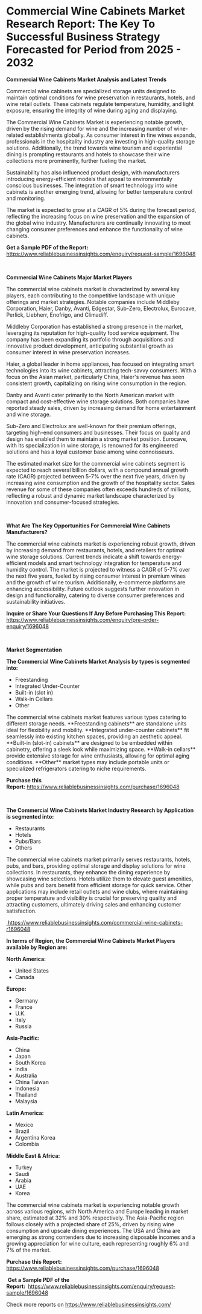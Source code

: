 <p><h1>Commercial Wine Cabinets Market Research Report: The Key To Successful Business Strategy Forecasted for Period from 2025 - 2032</h1></p><p><strong>Commercial Wine Cabinets Market Analysis and Latest Trends</strong></p>
<p><p>Commercial wine cabinets are specialized storage units designed to maintain optimal conditions for wine preservation in restaurants, hotels, and wine retail outlets. These cabinets regulate temperature, humidity, and light exposure, ensuring the integrity of wine during aging and displaying. </p><p>The Commercial Wine Cabinets Market is experiencing notable growth, driven by the rising demand for wine and the increasing number of wine-related establishments globally. As consumer interest in fine wines expands, professionals in the hospitality industry are investing in high-quality storage solutions. Additionally, the trend towards wine tourism and experiential dining is prompting restaurants and hotels to showcase their wine collections more prominently, further fueling the market. </p><p>Sustainability has also influenced product design, with manufacturers introducing energy-efficient models that appeal to environmentally conscious businesses. The integration of smart technology into wine cabinets is another emerging trend, allowing for better temperature control and monitoring. </p><p>The market is expected to grow at a CAGR of 5% during the forecast period, reflecting the increasing focus on wine preservation and the expansion of the global wine industry. Manufacturers are continually innovating to meet changing consumer preferences and enhance the functionality of wine cabinets.</p></p>
<p><strong>Get a Sample PDF of the Report:&nbsp;</strong> <a href="https://www.reliablebusinessinsights.com/enquiry/request-sample/1696048?utm_campaign=2032&utm_medium=2&utm_source=Github&utm_content=ia&utm_term=09022025&utm_id=commercial-wine-cabinets">https://www.reliablebusinessinsights.com/enquiry/request-sample/1696048</a></p>
<p>&nbsp;</p>
<p><strong>Commercial Wine Cabinets Major Market Players</strong></p>
<p><p>The commercial wine cabinets market is characterized by several key players, each contributing to the competitive landscape with unique offerings and market strategies. Notable companies include Middleby Corporation, Haier, Danby, Avanti, Edgestar, Sub-Zero, Electrolux, Eurocave, Perlick, Liebherr, Enofrigo, and Climadiff.</p><p>Middleby Corporation has established a strong presence in the market, leveraging its reputation for high-quality food service equipment. The company has been expanding its portfolio through acquisitions and innovative product development, anticipating substantial growth as consumer interest in wine preservation increases.</p><p>Haier, a global leader in home appliances, has focused on integrating smart technologies into its wine cabinets, attracting tech-savvy consumers. With a focus on the Asian market, particularly China, Haier's revenue has seen consistent growth, capitalizing on rising wine consumption in the region.</p><p>Danby and Avanti cater primarily to the North American market with compact and cost-effective wine storage solutions. Both companies have reported steady sales, driven by increasing demand for home entertainment and wine storage.</p><p>Sub-Zero and Electrolux are well-known for their premium offerings, targeting high-end consumers and businesses. Their focus on quality and design has enabled them to maintain a strong market position. Eurocave, with its specialization in wine storage, is renowned for its engineered solutions and has a loyal customer base among wine connoisseurs.</p><p>The estimated market size for the commercial wine cabinets segment is expected to reach several billion dollars, with a compound annual growth rate (CAGR) projected between 5-7% over the next five years, driven by increasing wine consumption and the growth of the hospitality sector. Sales revenue for some of these companies often exceeds hundreds of millions, reflecting a robust and dynamic market landscape characterized by innovation and consumer-focused strategies.</p></p>
<p>&nbsp;</p>
<p><strong>What Are The Key Opportunities For Commercial Wine Cabinets Manufacturers?</strong></p>
<p><p>The commercial wine cabinets market is experiencing robust growth, driven by increasing demand from restaurants, hotels, and retailers for optimal wine storage solutions. Current trends indicate a shift towards energy-efficient models and smart technology integration for temperature and humidity control. The market is projected to witness a CAGR of 5-7% over the next five years, fueled by rising consumer interest in premium wines and the growth of wine tourism. Additionally, e-commerce platforms are enhancing accessibility. Future outlook suggests further innovation in design and functionality, catering to diverse consumer preferences and sustainability initiatives.</p></p>
<p><strong>Inquire or Share Your Questions If Any Before Purchasing This Report:</strong> <a href="https://www.reliablebusinessinsights.com/enquiry/pre-order-enquiry/1696048?utm_campaign=2032&utm_medium=2&utm_source=Github&utm_content=ia&utm_term=09022025&utm_id=commercial-wine-cabinets">https://www.reliablebusinessinsights.com/enquiry/pre-order-enquiry/1696048</a></p>
<p>&nbsp;</p>
<p><strong>Market Segmentation</strong></p>
<p><strong>The Commercial Wine Cabinets Market Analysis by types is segmented into:</strong></p>
<p><ul><li>Freestanding</li><li>Integrated Under-Counter</li><li>Built-in (slot in)</li><li>Walk-in Cellars</li><li>Other</li></ul></p>
<p><p>The commercial wine cabinets market features various types catering to different storage needs. **Freestanding cabinets** are standalone units ideal for flexibility and mobility. **Integrated under-counter cabinets** fit seamlessly into existing kitchen spaces, providing an aesthetic appeal. **Built-in (slot-in) cabinets** are designed to be embedded within cabinetry, offering a sleek look while maximizing space. **Walk-in cellars** provide extensive storage for wine enthusiasts, allowing for optimal aging conditions. **Other** market types may include portable units or specialized refrigerators catering to niche requirements.</p></p>
<p><strong>Purchase this Report:&nbsp;</strong><a href="https://www.reliablebusinessinsights.com/purchase/1696048?utm_campaign=2032&utm_medium=2&utm_source=Github&utm_content=ia&utm_term=09022025&utm_id=commercial-wine-cabinets">https://www.reliablebusinessinsights.com/purchase/1696048</a></p>
<p>&nbsp;</p>
<p><strong>The Commercial Wine Cabinets Market Industry Research by Application is segmented into:</strong></p>
<p><ul><li>Restaurants</li><li>Hotels</li><li>Pubs/Bars</li><li>Others</li></ul></p>
<p><p>The commercial wine cabinets market primarily serves restaurants, hotels, pubs, and bars, providing optimal storage and display solutions for wine collections. In restaurants, they enhance the dining experience by showcasing wine selections. Hotels utilize them to elevate guest amenities, while pubs and bars benefit from efficient storage for quick service. Other applications may include retail outlets and wine clubs, where maintaining proper temperature and visibility is crucial for preserving quality and attracting customers, ultimately driving sales and enhancing customer satisfaction.</p></p>
<p><a href="https://www.reliablebusinessinsights.com/commercial-wine-cabinets-r1696048?utm_campaign=2032&utm_medium=2&utm_source=Github&utm_content=ia&utm_term=09022025&utm_id=commercial-wine-cabinets">&nbsp;https://www.reliablebusinessinsights.com/commercial-wine-cabinets-r1696048</a></p>
<p><strong>In terms of Region, the Commercial Wine Cabinets Market Players available by Region are:</strong></p>
<p>
    <p> <strong> North America: </strong>
        <ul>
            <li>United States</li>
            <li>Canada</li>
        </ul>
        </p> 
    <p> <strong> Europe: </strong>
        <ul>
            <li>Germany</li>
            <li>France</li>
            <li>U.K.</li>
            <li>Italy</li>
            <li>Russia</li>
        </ul>
        </p> 
    <p> <strong> Asia-Pacific: </strong>
        <ul>
            <li>China</li>
            <li>Japan</li>
            <li>South Korea</li>
            <li>India</li>
            <li>Australia</li>
            <li>China Taiwan</li>
            <li>Indonesia</li>
            <li>Thailand</li>
            <li>Malaysia</li>
        </ul>
        </p> 
    <p> <strong> Latin America: </strong>
        <ul>
            <li>Mexico</li>
            <li>Brazil</li>
            <li>Argentina Korea</li>
            <li>Colombia</li>
        </ul>
        </p> 
    <p> <strong> Middle East & Africa: </strong>
        <ul>
            <li>Turkey</li>
            <li>Saudi</li>
            <li>Arabia</li>
            <li>UAE</li>
            <li>Korea</li>
        </ul>
    </p>
    </p>
<p><p>The commercial wine cabinets market is experiencing notable growth across various regions, with North America and Europe leading in market share, estimated at 32% and 30% respectively. The Asia-Pacific region follows closely with a projected share of 25%, driven by rising wine consumption and upscale dining experiences. The USA and China are emerging as strong contenders due to increasing disposable incomes and a growing appreciation for wine culture, each representing roughly 6% and 7% of the market.</p></p>
<p><strong>Purchase this Report: </strong><a href="https://www.reliablebusinessinsights.com/purchase/1696048?utm_campaign=2032&utm_medium=2&utm_source=Github&utm_content=ia&utm_term=09022025&utm_id=commercial-wine-cabinets">https://www.reliablebusinessinsights.com/purchase/1696048</a></p>
<p>&nbsp;<strong>Get a Sample PDF of the Report:&nbsp;&nbsp;</strong><a href="https://www.reliablebusinessinsights.com/enquiry/request-sample/1696048?utm_campaign=2032&utm_medium=2&utm_source=Github&utm_content=ia&utm_term=09022025&utm_id=commercial-wine-cabinets">https://www.reliablebusinessinsights.com/enquiry/request-sample/1696048</a></p>
<p><strong></strong></p>
<p>Check more reports on <a href="https://www.reliablebusinessinsights.com/?utm_campaign=2032&utm_medium=2&utm_source=Github&utm_content=ia&utm_term=09022025&utm_id=commercial-wine-cabinets">https://www.reliablebusinessinsights.com/</a></p>